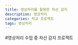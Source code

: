 ```yaml
---
title: 영상처리를 활용한 차선 감지
description: 영상처리
categories: 학교 프로젝트
tags: 영상처리
---
```


#영상처리 수업 중 차선 감지 프로젝트
